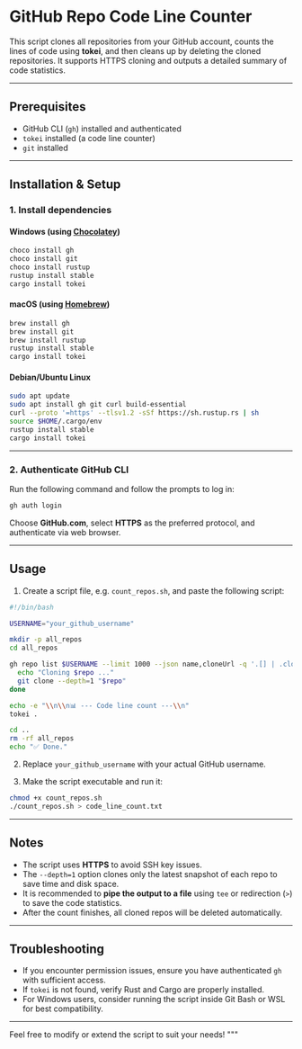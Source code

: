 # GitHub Repo Code Line Counter

This script clones all repositories from your GitHub account, counts the lines of code using **tokei**, and then cleans up by deleting the cloned repositories. It supports HTTPS cloning and outputs a detailed summary of code statistics.


---

## Prerequisites

- GitHub CLI (`gh`) installed and authenticated
- `tokei` installed (a code line counter)
- `git` installed

---

## Installation & Setup

### 1. Install dependencies

#### Windows (using [Chocolatey](https://chocolatey.org/))

```powershell
choco install gh
choco install git
choco install rustup
rustup install stable
cargo install tokei
```

#### macOS (using [Homebrew](https://brew.sh/))

```bash
brew install gh
brew install git
brew install rustup
rustup install stable
cargo install tokei
```

#### Debian/Ubuntu Linux

```bash
sudo apt update
sudo apt install gh git curl build-essential
curl --proto '=https' --tlsv1.2 -sSf https://sh.rustup.rs | sh
source $HOME/.cargo/env
rustup install stable
cargo install tokei
```

---

### 2. Authenticate GitHub CLI

Run the following command and follow the prompts to log in:

```bash
gh auth login
```

Choose **GitHub.com**, select **HTTPS** as the preferred protocol, and authenticate via web browser.

---

## Usage

1. Create a script file, e.g. `count_repos.sh`, and paste the following script:

```bash
#!/bin/bash

USERNAME="your_github_username"

mkdir -p all_repos
cd all_repos

gh repo list $USERNAME --limit 1000 --json name,cloneUrl -q '.[] | .cloneUrl' | while read repo; do
  echo "Cloning $repo ..."
  git clone --depth=1 "$repo"
done

echo -e "\\n\\n📊 --- Code line count ---\\n"
tokei .

cd ..
rm -rf all_repos
echo "✅ Done."
```

2. Replace `your_github_username` with your actual GitHub username.

3. Make the script executable and run it:

```bash
chmod +x count_repos.sh
./count_repos.sh > code_line_count.txt
```

---

## Notes

- The script uses **HTTPS** to avoid SSH key issues.
- The `--depth=1` option clones only the latest snapshot of each repo to save time and disk space.
- It is recommended to **pipe the output to a file** using `tee` or redirection (`>`) to save the code statistics.
- After the count finishes, all cloned repos will be deleted automatically.

---

## Troubleshooting

- If you encounter permission issues, ensure you have authenticated `gh` with sufficient access.
- If `tokei` is not found, verify Rust and Cargo are properly installed.
- For Windows users, consider running the script inside Git Bash or WSL for best compatibility.

---

Feel free to modify or extend the script to suit your needs!
"""
```
